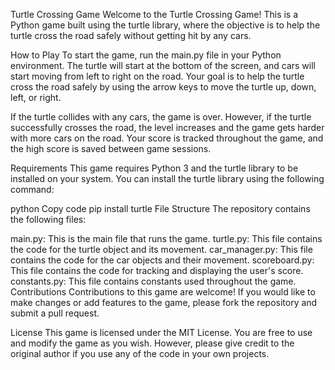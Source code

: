 Turtle Crossing Game
Welcome to the Turtle Crossing Game! This is a Python game built using the turtle library, where the objective is to help the turtle cross the road safely without getting hit by any cars.

How to Play
To start the game, run the main.py file in your Python environment. The turtle will start at the bottom of the screen, and cars will start moving from left to right on the road. Your goal is to help the turtle cross the road safely by using the arrow keys to move the turtle up, down, left, or right.

If the turtle collides with any cars, the game is over. However, if the turtle successfully crosses the road, the level increases and the game gets harder with more cars on the road. Your score is tracked throughout the game, and the high score is saved between game sessions.

Requirements
This game requires Python 3 and the turtle library to be installed on your system. You can install the turtle library using the following command:

python
Copy code
pip install turtle
File Structure
The repository contains the following files:

main.py: This is the main file that runs the game.
turtle.py: This file contains the code for the turtle object and its movement.
car_manager.py: This file contains the code for the car objects and their movement.
scoreboard.py: This file contains the code for tracking and displaying the user's score.
constants.py: This file contains constants used throughout the game.
Contributions
Contributions to this game are welcome! If you would like to make changes or add features to the game, please fork the repository and submit a pull request.

License
This game is licensed under the MIT License. You are free to use and modify the game as you wish. However, please give credit to the original author if you use any of the code in your own projects.
